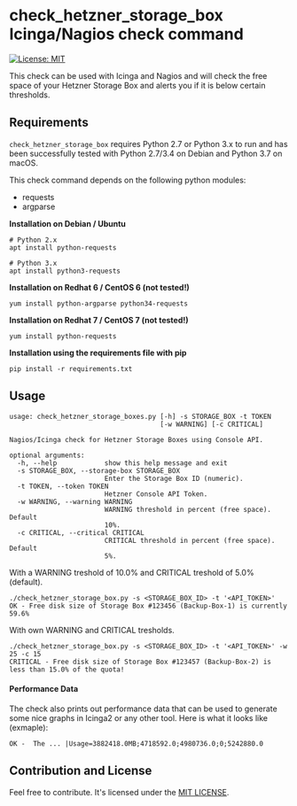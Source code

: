 # check_hetzner_storage_box Icinga/Nagios check command

[![License: MIT](https://img.shields.io/badge/License-MIT-yellow.svg)](https://opensource.org/licenses/MIT)

This check can be used with Icinga and Nagios and will check the free space of your Hetzner Storage Box and alerts you if it is below certain thresholds.

## Requirements

`check_hetzner_storage_box` requires Python 2.7 or Python 3.x to run and has been successfully tested with Python 2.7/3.4 on Debian and Python 3.7 on macOS.

This check command depends on the following python modules:
 * requests
 * argparse

**Installation on Debian / Ubuntu**
```
# Python 2.x
apt install python-requests

# Python 3.x
apt install python3-requests
```

**Installation on Redhat 6 / CentOS 6 (not tested!)**
```
yum install python-argparse python34-requests
```

**Installation on Redhat 7 / CentOS 7 (not tested!)**
```
yum install python-requests
```

**Installation using the requirements file with pip**
```
pip install -r requirements.txt
```

## Usage

```
usage: check_hetzner_storage_boxes.py [-h] -s STORAGE_BOX -t TOKEN
                                      [-w WARNING] [-c CRITICAL]

Nagios/Icinga check for Hetzner Storage Boxes using Console API.

optional arguments:
  -h, --help            show this help message and exit
  -s STORAGE_BOX, --storage-box STORAGE_BOX
                        Enter the Storage Box ID (numeric).
  -t TOKEN, --token TOKEN
                        Hetzner Console API Token.
  -w WARNING, --warning WARNING
                        WARNING threshold in percent (free space). Default
                        10%.
  -c CRITICAL, --critical CRITICAL
                        CRITICAL threshold in percent (free space). Default
                        5%.
```

With a WARNING treshold of 10.0% and CRITICAL treshold of 5.0% (default).
```
./check_hetzner_storage_box.py -s <STORAGE_BOX_ID> -t '<API_TOKEN>'
OK - Free disk size of Storage Box #123456 (Backup-Box-1) is currently 59.6%
```

With own WARNING and CRITICAL tresholds.

```
./check_hetzner_storage_box.py -s <STORAGE_BOX_ID> -t '<API_TOKEN>' -w 25 -c 15
CRITICAL - Free disk size of Storage Box #123457 (Backup-Box-2) is less than 15.0% of the quota!
```

#### Performance Data

The check also prints out performance data that can be used to generate some nice graphs in Icinga2 or any other tool. Here is what it looks like (exmaple):

```
OK -  The ... |Usage=3882418.0MB;4718592.0;4980736.0;0;5242880.0
```

## Contribution and License

Feel free to contribute. It's licensed under the [MIT LICENSE](LICENSE).
